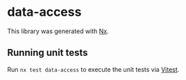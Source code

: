 # data-access

This library was generated with [Nx](https://nx.dev).

## Running unit tests

Run `nx test data-access` to execute the unit tests via [Vitest](https://vitest.dev/).
